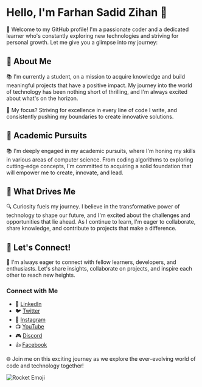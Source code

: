 # Hello, I'm Farhan Sadid Zihan 👋

🚀 Welcome to my GitHub profile! I'm a passionate coder and a dedicated learner who's constantly exploring new technologies and striving for personal growth. Let me give you a glimpse into my journey:

## 🌱 About Me

📚 I'm currently a student, on a mission to acquire knowledge and build meaningful projects that have a positive impact. My journey into the world of technology has been nothing short of thrilling, and I'm always excited about what's on the horizon.

🎯 My focus? Striving for excellence in every line of code I write, and consistently pushing my boundaries to create innovative solutions.

## 💼 Academic Pursuits

📚 I'm deeply engaged in my academic pursuits, where I'm honing my skills in various areas of computer science. From coding algorithms to exploring cutting-edge concepts, I'm committed to acquiring a solid foundation that will empower me to create, innovate, and lead.

## 🚀 What Drives Me

🔍 Curiosity fuels my journey. I believe in the transformative power of technology to shape our future, and I'm excited about the challenges and opportunities that lie ahead. As I continue to learn, I'm eager to collaborate, share knowledge, and contribute to projects that make a difference.

## 🌟 Let's Connect!

🤝 I'm always eager to connect with fellow learners, developers, and enthusiasts. Let's share insights, collaborate on projects, and inspire each other to reach new heights.

### Connect with Me

- 💼 [LinkedIn](https://www.linkedin.com/in/farhansadidzihan/)
- 🐦 [Twitter](https://twitter.com/farhansadzihan)
- 📸 [Instagram](https://www.instagram.com/farhansadidzihan/)
- 📺 [YouTube](https://www.youtube.com/channel/yourchannel)
- 🎮 [Discord](https://discord.gg/yourdiscordserver)
- 👍 [Facebook](https://www.facebook.com/yourprofile)

🌐 Join me on this exciting journey as we explore the ever-evolving world of code and technology together!

![Rocket Emoji](https://emojipedia-us.s3.dualstack.us-west-1.amazonaws.com/thumbs/240/apple/285/rocket_1f680.png)
